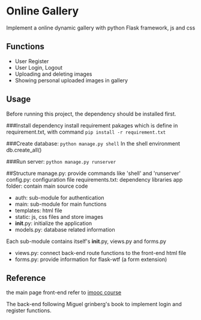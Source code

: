 Online Gallery
======

 Implement a online dynamic gallery with python Flask framework, js and css <br/>

## Functions
- User Register
- User Login, Logout
- Uploading and deleting images
- Showing personal uploaded images in gallery

## Usage
Before running this project, the dependency should be installed first.

###Install dependency
install requirement pakages which is define in requirement.txt, with command ```pip install -r requirement.txt```

###Create database: 
```python manage.py shell```
In the shell environment <br/>
db.create_all()


###Run server:
```python manage.py runserver```


##Structure
manage.py: provide commands like 'shell' and 'runserver'
config.py: configuration file
requirements.txt: dependency libraries
app folder: contain main source code
- auth: sub-module for authentication
- main: sub-module for main functions
- templates: html file
- static: js, css files and store images
- __init__.py: initialize the application
- models.py: database related information

Each sub-module contains itself's __init__.py, views.py and forms.py
- views.py: connect back-end route functions to the front-end html file 
- forms.py: provide information for flask-wtf (a form extension)



## Reference
the main page front-end refer to [imooc course](http://www.imooc.com/learn/366)

The back-end following Miguel grinberg's book to implement login and register functions.
